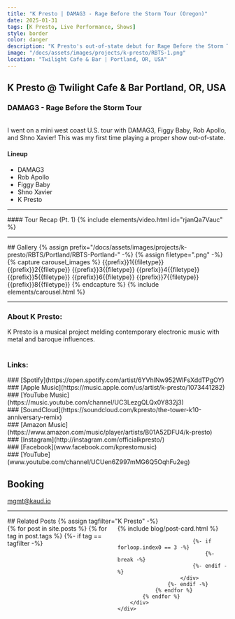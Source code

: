 ```yaml
---
title: "K Presto | DAMAG3 - Rage Before the Storm Tour (Oregon)"
date: 2025-01-31
tags: [K Presto, Live Performance, Shows]
style: border
color: danger
description: "K Presto's out-of-state debut for Rage Before the Storm Tour in Portland. "
image: "/docs/assets/images/projects/k-presto/RBTS-1.png"
location: "Twilight Cafe & Bar | Portland, OR, USA"
---
```


## K Presto @ Twilight Cafe & Bar Portland, OR, USA
### DAMAG3 - Rage Before the Storm Tour

<br>
I went on a mini west coast U.S. tour with DAMAG3, Figgy Baby, Rob Apollo, and Shno Xavier! This was my first time playing a proper show out-of-state. 

#### Lineup
- DAMAG3
- Rob Apollo
- Figgy Baby
- Shno Xavier
- K Presto

<hr>
#### Tour Recap (Pt. 1)
{% include elements/video.html id="rjanQa7Vauc" %}

<hr>

<div row markdown=1 style="max-height:1080px; ">
## Gallery
{% assign prefix="/docs/assets/images/projects/k-presto/RBTS/Portland/RBTS-Portland-" -%}
{% assign filetype=".png" -%}
{% capture carousel_images %}
{{prefix}}1{{filetype}}
{{prefix}}2{{filetype}}
{{prefix}}3{{filetype}}
{{prefix}}4{{filetype}}
{{prefix}}5{{filetype}}
{{prefix}}6{{filetype}}
{{prefix}}7{{filetype}}
{{prefix}}8{{filetype}}
{% endcapture %}
{% include elements/carousel.html %}
</div>

<hr>

### About K Presto:
K Presto is a musical project melding contemporary electronic music with metal and baroque influences.<br><br>

### Links:
<div class="row" markdown="1">
<div class="col" markdown="1">
### [Spotify](https://open.spotify.com/artist/6YVhlNw952WlFsXddTPgOY)
</div>

<div class="col" markdown="1">
### [Apple Music](https://music.apple.com/us/artist/k-presto/1073441282)
</div>

<div class="col" markdown="1">
### [YouTube Music](https://music.youtube.com/channel/UC3LezgQLQx0Y832j3)
</div>

<div class="col" markdown="1">
### [SoundCloud](https://soundcloud.com/kpresto/the-tower-k10-anniversary-remix)
</div>
</div>

<div class="row" markdown="1">
<div class="col" markdown="1">
### [Amazon Music](https://www.amazon.com/music/player/artists/B01A52DFU4/k-presto)
</div>

<div class="col" markdown="1">
### [Instagram](http://instagram.com/officialkpresto/)
</div>

<div class="col" markdown="1">
### [Facebook](www.facebook.com/kprestomusic)
</div>

<div class="col" markdown="1">
### [YouTube](www.youtube.com/channel/UCUen6Z997mMG6Q5OqhFu2eg)
</div>
</div>

## Booking
[mgmt@kaud.io](mailto:mgmt@kaud.io)

<hr>
## Related Posts
{% assign tagfilter="K Presto" -%}
<div style="max-width: 1fr">
    <div class="row">
        <div class="container-fluid" style="display: grid; grid-template-columns: repeat(auto-fit, minmax(200px, 1fr));">
            {% for post in site.posts %}
                {% for tag in post.tags %}
                    {%- if tag == tagfilter -%}
                        <div class="col pl-1 pr-1">
                            {% include blog/post-card.html %}

                            {%- if forloop.index0 == 3 -%}
                                {%- break -%}
                            {%- endif -%}
                        </div>
                    {%- endif -%}
                {% endfor %}
            {% endfor %}
        </div>
    </div>
</div>